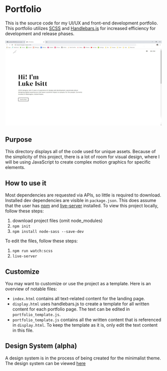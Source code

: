 # Portfolio
This is the source code for my UI/UX and front-end development portfolio. This portfolio utilizes [SCSS](https://github.com/sass/sass) and [Handlebars.js](https://handlebarsjs.com/) for increased efficiency for development and release phases.

![Landing Page](img/portfolio.JPG)

## Purpose
This directory displays all of the code used for unique assets. Because of the simplicity of this project, there is a lot of room for visual design, where I will be using JavaScript to create complex motion graphics for specific elements. 

## How to use it
Most dependencies are requested via APIs, so little is required to download. Installed dev dependencies are visible in `package.json`. This does assume that the user has [npm](https://www.npmjs.com/) and [live-server](https://www.npmjs.com/package/live-server) installed. To view this project locally, follow these steps:

1. download project files (omit node_modules)
2. `npm init`
3. `npm install node-sass --save-dev`

To edit the files, follow these steps:
1. `npm run watch:scss`
2. `live-server`

## Customize
You may want to customize or use the project as a template. Here is an overview of notable files:
- `index.html` contains all text-related content for the landing page.
- `display.html` uses handlebars.js to create a template for all written content for each portfolio page. The text can be edited in `portfolio_template.js`.
- `portfolio_template.js` contains all the written content that is referenced in `display.html`. To keep the template as it is, only edit the text content in this file.

## Design System (alpha)
A design system is in the process of being created for the minimalist theme. The design system can be viewed [here](https://www.figma.com/file/ZpCuJVjthaKOmn9N6qPdHN/Portfolio?node-id=0%3A1)
